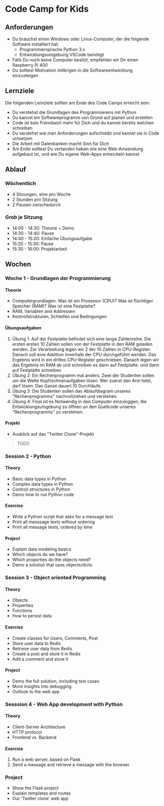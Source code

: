 # Code Camp for Kids

## Anforderungen

* Du brauchst einen Windows oder Linux-Computer, der die folgende Software installiert hat:
    * Programmiersprache Python 3.x 
    * Entwicklungsumgebung VSCode benötigt
* Falls Du noch keine Computer besitzt, empfehlen wir Dir einen Raspberry Pi 400
* Du solltest Motivation mitbrigen in die Softwareentwicklung einzusteigen

## Lernziele

Die folgenden Lernziele sollten am Ende des Code Camps erreicht sein:

* Du verstehst die Grundlagen des Programmierens mit Python
* Du kannst ein Softwareprogramm von Grund auf planen und erstellen
* Code ist kein Fremdwort mehr für Dich und du kannst bereits welchen schreiben 
* Du verstehst wie man Anforderungen aufschreibt und kannst sie in Code umsetzen
* Die Arbeit mit Datenbanken macht Sinn für Dich
* Am Ende solltest Du vertanden haben wie eine Web-Anwendung aufgebaut ist, und wie Du eigene Web-Apps entwickeln kannst

## Ablauf

### Wöchentlich
* 4 Sitzungen, eine pro Woche
* 2 Stunden pro Sitzung
* 2 Pausen zwischedurch

### Grob je Sitzung
* 14:00 - 14:30: Theorie + Demo
* 14:30 - 14:40: Pause
* 14:40 - 15:20: Einfache Übungsaufgabe
* 15:20 - 15:30: Pause
* 15:30 - 16:00: Projektarbeit

## Wochen
### Woche 1 - Grundlagen der Programmierung
#### Theorie
* Computergrundlagen: Was ist ein Prozessor (CPU)? Was ist flüchtiger Speicher (RAM)? Was ist eine Festplatte?
* RAM, Variablen and Addressen
* Kontrollstrukturen, Schleifen und Bedingungen

#### Übungsaufgaben
1. Übung 1: Auf der Festplatte befindet sich eine lange Zahlenreihe. Die ersten ersten 10 Zahlen sollen von der Festplatte in den RAM geladen werden. Zur Verarbeitung legen wir 2 der 10 Zahlen in CPU-Register. Danach soll eine Addition innerhalb der CPU durchgeführt werden. Das Ergebnis wird in ein drittes CPU-Register geschrieben. Danach legen wir das Ergebnis im RAM ab und schreiben es dann auf Festplatte.
 und dann auf Festplatte schreiben
2. Übung 2: Ein Rechenprogramm mal anders: Zwei der Studenten sollen um die Wette Kopfrechnenaufgaben lösen. Wer zuerst den Arm hebt, darf lösen. Das Ganze dauert 10 Durchläufe.
3. Übung 3: Die Studenten sollen das Ablaufdiagram unseres "Rechenprogramms" nachvollziehen und verstehen.
4. Übung 4: Final ist es Notwendig in den Computer einzuloggen, die Entwicklungsumgebung zu öffnen un den Quellcode unseres "Rechenprogramms" zu verstehen. 


#### Projekt
* Ausblick auf das "Twitter Clone"-Projekt


>TODO

### Session 2 - Python
#### Theory
* Basic data types in Python
* Complex data types in Python
* Controll structures in Python
* Demo how to run Python code

#### Exercise

* Write a Python script that asks for a message text
* Print all messsage texts without ordering
* Print all message texts, ordered by time

#### Project

* Explain data modeling basics
* Which objects do we have?
* Which proporties do the objects need?
* Demo a solution that uses objects/dicts

### Session 3 - Object oriented Programming
#### Theory
* Objects
* Properties
* Functions
* How to persist data

#### Exercise

* Create classes for Users, Comments, Post
* Store user data to Redis
* Retrieve user data from Redis
* Create a post and store it in Redis
* Add a comment and store it

#### Project

* Demo the full solution, including test cases
* More insights into debugging
* Outlook to the web app

### Sesssion 4 - Web App development with Python
#### Theory
* Client-Server Architecture
* HTTP protocol
* Frontend vs. Backend

#### Exercise
1. Run a web server, based on Flask
2. Send a message and retrieve a message with the browser

### Project
* Show the Flask project
* Explain templates and routes
* Our 'Twitter clone' web app
 
